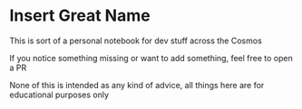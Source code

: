 # Insert Great Name

This is sort of a personal notebook for dev stuff across the Cosmos

If you notice something missing or want to add something, feel free to open a PR

None of this is intended as any kind of advice, all things here are for educational purposes only

